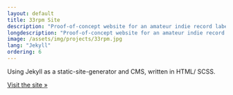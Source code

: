 ```yaml
---
layout: default
title: 33rpm Site
description: "Proof-of-concept website for an amateur indie record label"
longdescription: "Proof-of-concept website for an amateur indie record label"
image: /assets/img/projects/33rpm.jpg
lang: "Jekyll"
ordering: 6
---
```


Using <i class="fas fa-vial" aria-hidden="true"></i> Jekyll as a static-site-generator and CMS, written in <i class="fab fa-html5" aria-hidden="true"></i> HTML/<i class="fab fa-sass" aria-hidden="true"></i> SCSS.

[Visit the site &raquo;](https://archive.trobinson.me/33rpm/)


